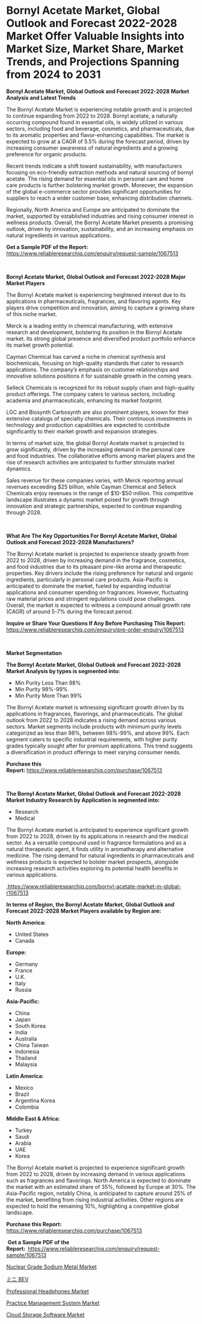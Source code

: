 <p><h1>Bornyl Acetate Market, Global Outlook and Forecast 2022-2028 Market Offer Valuable Insights into Market Size, Market Share, Market Trends, and Projections Spanning from 2024 to 2031</h1></p><p><strong>Bornyl Acetate Market, Global Outlook and Forecast 2022-2028 Market Analysis and Latest Trends</strong></p>
<p><p>The Bornyl Acetate Market is experiencing notable growth and is projected to continue expanding from 2022 to 2028. Bornyl acetate, a naturally occurring compound found in essential oils, is widely utilized in various sectors, including food and beverage, cosmetics, and pharmaceuticals, due to its aromatic properties and flavor-enhancing capabilities. The market is expected to grow at a CAGR of 5.5% during the forecast period, driven by increasing consumer awareness of natural ingredients and a growing preference for organic products.</p><p>Recent trends indicate a shift toward sustainability, with manufacturers focusing on eco-friendly extraction methods and natural sourcing of bornyl acetate. The rising demand for essential oils in personal care and home care products is further bolstering market growth. Moreover, the expansion of the global e-commerce sector provides significant opportunities for suppliers to reach a wider customer base, enhancing distribution channels. </p><p>Regionally, North America and Europe are anticipated to dominate the market, supported by established industries and rising consumer interest in wellness products. Overall, the Bornyl Acetate Market presents a promising outlook, driven by innovation, sustainability, and an increasing emphasis on natural ingredients in various applications.</p></p>
<p><strong>Get a Sample PDF of the Report:&nbsp;</strong> <a href="https://www.reliableresearchiq.com/enquiry/request-sample/1067513">https://www.reliableresearchiq.com/enquiry/request-sample/1067513</a></p>
<p>&nbsp;</p>
<p><strong>Bornyl Acetate Market, Global Outlook and Forecast 2022-2028 Major Market Players</strong></p>
<p><p>The Bornyl Acetate market is experiencing heightened interest due to its applications in pharmaceuticals, fragrances, and flavoring agents. Key players drive competition and innovation, aiming to capture a growing share of this niche market.</p><p>Merck is a leading entity in chemical manufacturing, with extensive research and development, bolstering its position in the Bornyl Acetate market. Its strong global presence and diversified product portfolio enhance its market growth potential.</p><p>Cayman Chemical has carved a niche in chemical synthesis and biochemicals, focusing on high-quality standards that cater to research applications. The company’s emphasis on customer relationships and innovative solutions positions it for sustainable growth in the coming years.</p><p>Selleck Chemicals is recognized for its robust supply chain and high-quality product offerings. The company caters to various sectors, including academia and pharmaceuticals, enhancing its market footprint. </p><p>LGC and Biosynth Carbosynth are also prominent players, known for their extensive catalogs of specialty chemicals. Their continuous investments in technology and production capabilities are expected to contribute significantly to their market growth and expansion strategies.</p><p>In terms of market size, the global Bornyl Acetate market is projected to grow significantly, driven by the increasing demand in the personal care and food industries. The collaborative efforts among market players and the rise of research activities are anticipated to further stimulate market dynamics.</p><p>Sales revenue for these companies varies, with Merck reporting annual revenues exceeding $25 billion, while Cayman Chemical and Selleck Chemicals enjoy revenues in the range of $10-$50 million. This competitive landscape illustrates a dynamic market poised for growth through innovation and strategic partnerships, expected to continue expanding through 2028.</p></p>
<p>&nbsp;</p>
<p><strong>What Are The Key Opportunities For Bornyl Acetate Market, Global Outlook and Forecast 2022-2028 Manufacturers?</strong></p>
<p><p>The Bornyl Acetate market is projected to experience steady growth from 2022 to 2028, driven by increasing demand in the fragrance, cosmetics, and food industries due to its pleasant pine-like aroma and therapeutic properties. Key drivers include the rising preference for natural and organic ingredients, particularly in personal care products. Asia-Pacific is anticipated to dominate the market, fueled by expanding industrial applications and consumer spending on fragrances. However, fluctuating raw material prices and stringent regulations could pose challenges. Overall, the market is expected to witness a compound annual growth rate (CAGR) of around 5-7% during the forecast period.</p></p>
<p><strong>Inquire or Share Your Questions If Any Before Purchasing This Report:</strong> <a href="https://www.reliableresearchiq.com/enquiry/pre-order-enquiry/1067513">https://www.reliableresearchiq.com/enquiry/pre-order-enquiry/1067513</a></p>
<p>&nbsp;</p>
<p><strong>Market Segmentation</strong></p>
<p><strong>The Bornyl Acetate Market, Global Outlook and Forecast 2022-2028 Market Analysis by types is segmented into:</strong></p>
<p><ul><li>Min Purity Less Than 98%</li><li>Min Purity 98%-99%</li><li>Min Purity More Than 99%</li></ul></p>
<p><p>The Bornyl Acetate market is witnessing significant growth driven by its applications in fragrances, flavorings, and pharmaceuticals. The global outlook from 2022 to 2028 indicates a rising demand across various sectors. Market segments include products with minimum purity levels categorized as less than 98%, between 98%-99%, and above 99%. Each segment caters to specific industrial requirements, with higher purity grades typically sought after for premium applications. This trend suggests a diversification in product offerings to meet varying consumer needs.</p></p>
<p><strong>Purchase this Report:&nbsp;</strong><a href="https://www.reliableresearchiq.com/purchase/1067513">https://www.reliableresearchiq.com/purchase/1067513</a></p>
<p>&nbsp;</p>
<p><strong>The Bornyl Acetate Market, Global Outlook and Forecast 2022-2028 Market Industry Research by Application is segmented into:</strong></p>
<p><ul><li>Research</li><li>Medical</li></ul></p>
<p><p>The Bornyl Acetate market is anticipated to experience significant growth from 2022 to 2028, driven by its applications in research and the medical sector. As a versatile compound used in fragrance formulations and as a natural therapeutic agent, it finds utility in aromatherapy and alternative medicine. The rising demand for natural ingredients in pharmaceuticals and wellness products is expected to bolster market prospects, alongside increasing research activities exploring its potential health benefits in various applications.</p></p>
<p><a href="https://www.reliableresearchiq.com/bornyl-acetate-market-in-global-r1067513">&nbsp;https://www.reliableresearchiq.com/bornyl-acetate-market-in-global-r1067513</a></p>
<p><strong>In terms of Region, the Bornyl Acetate Market, Global Outlook and Forecast 2022-2028 Market Players available by Region are:</strong></p>
<p>
    <p> <strong> North America: </strong>
        <ul>
            <li>United States</li>
            <li>Canada</li>
        </ul>
        </p> 
    <p> <strong> Europe: </strong>
        <ul>
            <li>Germany</li>
            <li>France</li>
            <li>U.K.</li>
            <li>Italy</li>
            <li>Russia</li>
        </ul>
        </p> 
    <p> <strong> Asia-Pacific: </strong>
        <ul>
            <li>China</li>
            <li>Japan</li>
            <li>South Korea</li>
            <li>India</li>
            <li>Australia</li>
            <li>China Taiwan</li>
            <li>Indonesia</li>
            <li>Thailand</li>
            <li>Malaysia</li>
        </ul>
        </p> 
    <p> <strong> Latin America: </strong>
        <ul>
            <li>Mexico</li>
            <li>Brazil</li>
            <li>Argentina Korea</li>
            <li>Colombia</li>
        </ul>
        </p> 
    <p> <strong> Middle East & Africa: </strong>
        <ul>
            <li>Turkey</li>
            <li>Saudi</li>
            <li>Arabia</li>
            <li>UAE</li>
            <li>Korea</li>
        </ul>
    </p>
    </p>
<p><p>The Bornyl Acetate market is projected to experience significant growth from 2022 to 2028, driven by increasing demand in various applications such as fragrances and flavorings. North America is expected to dominate the market with an estimated share of 35%, followed by Europe at 30%. The Asia-Pacific region, notably China, is anticipated to capture around 25% of the market, benefiting from rising industrial activities. Other regions are expected to hold the remaining 10%, highlighting a competitive global landscape.</p></p>
<p><strong>Purchase this Report: </strong><a href="https://www.reliableresearchiq.com/purchase/1067513">https://www.reliableresearchiq.com/purchase/1067513</a></p>
<p>&nbsp;<strong>Get a Sample PDF of the Report:&nbsp;&nbsp;</strong><a href="https://www.reliableresearchiq.com/enquiry/request-sample/1067513">https://www.reliableresearchiq.com/enquiry/request-sample/1067513</a></p>
<p><strong></strong></p>
<p><p><a href="https://issuu.com/reportprime-2/docs/nuclear-grade-sodium-metal-market-s_2b2e48c54d2da8">Nuclear Grade Sodium Metal Market</a></p><p><a href="https://medium.com/@mandysw5k1a/%E3%82%B0%E3%83%AD%E3%83%BC%E3%83%90%E3%83%AB%E3%81%AA%E3%83%9F%E3%83%8Bbev%E5%B8%82%E5%A0%B4%E3%81%AF-2024%E5%B9%B4%E3%81%8B%E3%82%892031%E5%B9%B4%E3%81%BE%E3%81%A7%E3%81%AE%E6%9C%9F%E9%96%93%E3%81%AB-%E5%B9%B4%E5%B9%B3%E5%9D%87%E6%88%90%E9%95%B7%E7%8E%8712-8-%E3%81%A7%E6%88%90%E9%95%B7%E3%81%99%E3%82%8B%E3%81%A8%E4%BA%88%E6%B8%AC%E3%81%95%E3%82%8C%E3%81%A6%E3%81%84%E3%81%BE%E3%81%99-3efa4fdd80b5">ミニ BEV</a></p><p><a href="https://medium.com/@anggimontokjleb_6541/professional-headphones-market-share-size-trends-industry-analysis-report-by-application-a9cdb7387324">Professional Headphones Market</a></p><p><a href="https://www.linkedin.com/pulse/practice-management-system-market-global-insights-sales-gwmsc?trackingId=WBbQwUAOQWSaW47dPwWDtw%3D%3D">Practice Management System Market</a></p><p><a href="https://www.linkedin.com/pulse/cloud-storage-software-market-outlook-complete-industry-analysis-z8fyc?trackingId=vJa2fHXVRQGgbVFDGCJzag%3D%3D">Cloud Storage Software Market</a></p></p>